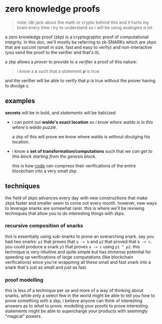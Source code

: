 # zero knowledge proofs

> note: idk jack about the math or crypto behind this and it hurts my brain every time i try to understand so i will be using analogies *a lot*.

a zero knowledge proof (zkp) is a cryptographic proof of computational integrity. in this doc, we'll mostly be referring to zk-SNARKs which are zkps that are succint (small in size, fast and easy to verify) and non-interactive (you send the proof to the verifier and that's it).

a zkp allows a *prover* to provide to a *verifier* a proof of this nature:
> i know a ***s*** such that a statement ***p*** is true

and the verifier will be able to verify that *p* is true without the prover having to divulge *s*.


## examples

**secrets** will be in bold, and *statements* will be italicized
- i can point out **waldo's exact location** so *i know where waldo is in this where's waldo puzzle*.
  
  a zkp of this will prove we know where waldo is without divulging his location.
- i know a **set of transformation/computations** such that *we can get to this block starting from the genesis block*.
  
  this is how [coda](https://codaprotocol.com/) can compress their verifications of the entire blockchain into a very small zkp.
 
## techniques
the field of zkps advances every day with new constructions that make zkps faster and smaller seem to come out every month. however, new ways to leverage snarks are somewhat rarer. this is where we'll be reviwing techniques that allow you to do interesting things with zkps.
### recursive composition of snarks
this is essentially using sub-snarks to prove an overarching snark. say you had two snarks: `p1` that proves that `a -> b` and `p2` that proved that `b -> c`. you could produce a snark `p3` that proves `a -> c` using `p1 ^ p2`. this technique is very intuitive and quite simple but has *immense* potential for speeding up verifications of large computations (like blockchain verifications) since you're wrappinng all these small and fast snark into a snark that's just as small and just as fast.
### proof modelling
this is less of a technique per se and more of a way of thinking about snarks. while only a select few in the world might be able to tell you *how* to prove something with a zkp, i believe anyone can think of interesting answers as to *what* to prove. modelling your proofs to prove interesting statements might be able to supercharge your products with seemingly "magical" powers.
